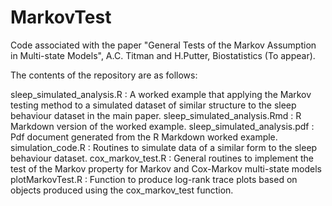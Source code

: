 # MarkovTest
Code associated with the paper "General Tests of the Markov Assumption in Multi-state Models", A.C. Titman and H.Putter, Biostatistics (To appear).

The contents of the repository are as follows:

sleep_simulated_analysis.R : A worked example that applying the Markov testing method to a simulated dataset of similar structure to the sleep behaviour dataset in the main paper.
sleep_simulated_analysis.Rmd : R Markdown version of the worked example.
sleep_simulated_analysis.pdf : Pdf document generated from the R Markdown worked example.
simulation_code.R : Routines to simulate data of a similar form to the sleep behaviour dataset.
cox_markov_test.R : General routines to implement the test of the Markov property for Markov and Cox-Markov multi-state models
plotMarkovTest.R : Function to produce log-rank trace plots based on objects produced using the cox_markov_test function.
